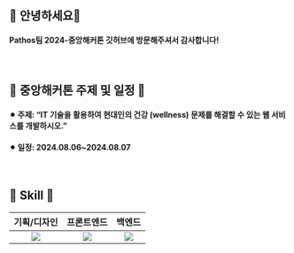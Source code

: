 ## 👋 안녕하세요👋
#### Pathos팀 2024-중앙해커톤 깃허브에 방문해주셔서 감사합니다!

<br>

## 📌 중앙해커톤 주제 및 일정 📌
#### ⚫︎ 주제: “IT 기술을 활용하여 현대인의 건강 (wellness) 문제를 해결할 수 있는 웹 서비스를 개발하시오.” 
#### ⚫︎ 일정: 2024.08.06~2024.08.07 

<br>

## 🔨 Skill 🔨

  |기획/디자인|프론트엔드|백엔드|
  |:-------------:|:-------------:|:-------------:|
  |<img src="https://img.shields.io/badge/Figma-F24E1E?style=for-the-badge&logo=Figma&logoColor=white">|<img src="https://img.shields.io/badge/React-61DAFB?style=for-the-badge&logo=React&logoColor=white">|<img src="https://img.shields.io/badge/Django-092E20?style=for-the-badge&logo=Django&logoColor=white">|

</div>
<!--

**Here are some ideas to get you started:**

🙋‍♀️ A short introduction - what is your organization all about?
🌈 Contribution guidelines - how can the community get involved?
👩‍💻 Useful resources - where can the community find your docs? Is there anything else the community should know?
🍿 Fun facts - what does your team eat for breakfast?
🧙 Remember, you can do mighty things with the power of [Markdown](https://docs.github.com/github/writing-on-github/getting-started-with-writing-and-formatting-on-github/basic-writing-and-formatting-syntax)
-->
